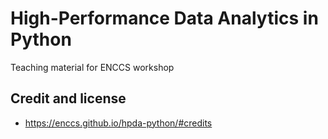# High-Performance Data Analytics in Python

Teaching material for ENCCS workshop

## Credit and license

- <https://enccs.github.io/hpda-python/#credits>
